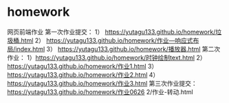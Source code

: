 # homework
网页前端作业
第一次作业提交：
1） https://yutagu133.github.io/homework/垃圾桶.html
2） https://yutagu133.github.io/homework/作业—响应式布局/index.html
3） https://yutagu133.github.io/homework/播放器.html
第二次作业：
1）https://yutagu133.github.io/homework/时钟绘制text.html
2）https://yutagu133.github.io/homework/作业1.html
3）https://yutagu133.github.io/homework/作业2.html
4）https://yutagu133.github.io/homework/作业3.html
第三次作业提交：
https://yutagu133.github.io/homework/作业0626 2/作业-转动.html
